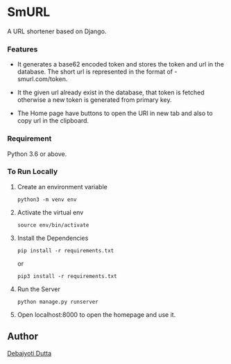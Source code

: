 # SmURL
A URL shortener based on Django.

### Features
- It generates a base62 encoded token and stores the token and url in the database. The short url is represented in the format of - smurl.com/token. 

- It the given url already exist in the database, that token is fetched otherwise a new token is generated from primary key.

- The Home page have buttons to open the URl in new tab and also to copy url in the clipboard.

### Requirement

Python 3.6 or above.

### To Run Locally

1. Create an environment variable

    `python3 -m venv env`
    
2. Activate the virtual env

   `source env/bin/activate`

3. Install the Dependencies

    `pip install -r requirements.txt`

    or

    `pip3 install -r requirements.txt`

4. Run the Server

    `python manage.py runserver`

5. Open localhost:8000 to open the homepage and use it.

## Author

[Debajyoti Dutta](https://github.com/DeboDevelop)
